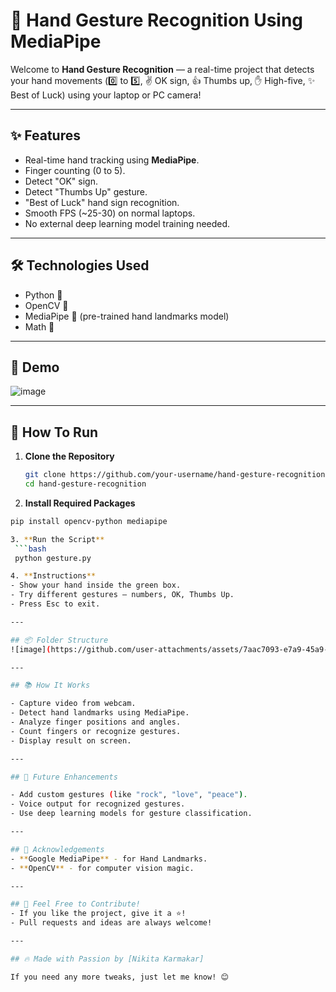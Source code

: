 # 🚀 Hand Gesture Recognition Using MediaPipe

Welcome to **Hand Gesture Recognition** — a real-time project that detects your hand movements (0️⃣ to 5️⃣, ✌️ OK sign, 👍 Thumbs up, ✋ High-five, ✨ Best of Luck) using your laptop or PC camera!

---

## ✨ Features
- Real-time hand tracking using **MediaPipe**.
- Finger counting (0 to 5).
- Detect "OK" sign.
- Detect "Thumbs Up" gesture.
- "Best of Luck" hand sign recognition.
- Smooth FPS (~25-30) on normal laptops.
- No external deep learning model training needed.

---

## 🛠️ Technologies Used
- Python 🐍
- OpenCV 🎥
- MediaPipe 🤖 (pre-trained hand landmarks model)
- Math 📐

---

## 📸 Demo

![image](https://github.com/user-attachments/assets/58159d64-c108-4ceb-b9da-1e68a713d888)


---

## 🚀 How To Run
1. **Clone the Repository**
   ```bash
   git clone https://github.com/your-username/hand-gesture-recognition.git
   cd hand-gesture-recognition

2. **Install Required Packages**
  ```bash
  pip install opencv-python mediapipe

3. **Run the Script**
   ```bash
   python gesture.py

4. **Instructions**
- Show your hand inside the green box.
- Try different gestures — numbers, OK, Thumbs Up.
- Press Esc to exit.

---

## 📦 Folder Structure
![image](https://github.com/user-attachments/assets/7aac7093-e7a9-45a9-a729-dae0436172f6)

---

## 📚 How It Works

- Capture video from webcam.
- Detect hand landmarks using MediaPipe.
- Analyze finger positions and angles.
- Count fingers or recognize gestures.
- Display result on screen.

---

## 🎯 Future Enhancements

- Add custom gestures (like "rock", "love", "peace").
- Voice output for recognized gestures.
- Use deep learning models for gesture classification.

---

## 🙌 Acknowledgements
- **Google MediaPipe** - for Hand Landmarks.
- **OpenCV** - for computer vision magic.

---

## 💖 Feel Free to Contribute!
- If you like the project, give it a ⭐!
- Pull requests and ideas are always welcome!

---

## 🔥 Made with Passion by [Nikita Karmakar]

If you need any more tweaks, just let me know! 😊
